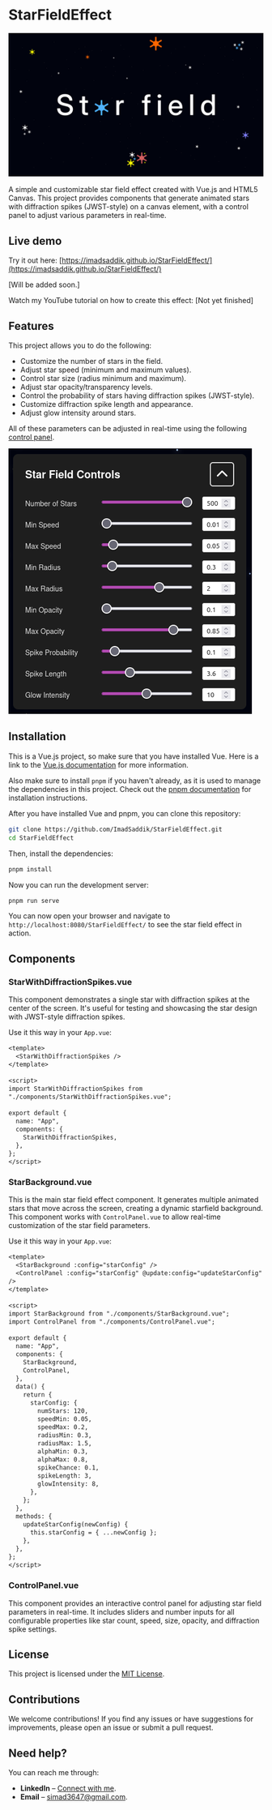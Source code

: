 # StarFieldEffect

![Cover image](./images/thumbnail.png)

A simple and customizable star field effect created with Vue.js and HTML5 Canvas. This project provides components that generate animated stars with diffraction spikes (JWST-style) on a canvas element, with a control panel to adjust various parameters in real-time.

## Live demo

Try it out here: [https://imadsaddik.github.io/StarFieldEffect/](https://imadsaddik.github.io/StarFieldEffect/)

[Will be added soon.]

Watch my YouTube tutorial on how to create this effect: [Not yet finished]

## Features

This project allows you to do the following:

- Customize the number of stars in the field.
- Adjust star speed (minimum and maximum values).
- Control star size (radius minimum and maximum).
- Adjust star opacity/transparency levels.
- Control the probability of stars having diffraction spikes (JWST-style).
- Customize diffraction spike length and appearance.
- Adjust glow intensity around stars.

All of these parameters can be adjusted in real-time using the following [control panel](./src/components/ControlPanel.vue).

![Control panel](./images/control-panel.png)

## Installation

This is a Vue.js project, so make sure that you have installed Vue. Here is a link to the [Vue.js documentation](https://vuejs.org/guide/quick-start.html) for more information.

Also make sure to install `pnpm` if you haven't already, as it is used to manage the dependencies in this project. Check out the [pnpm documentation](https://pnpm.io/installation) for installation instructions.

After you have installed Vue and pnpm, you can clone this repository:

```bash
git clone https://github.com/ImadSaddik/StarFieldEffect.git
cd StarFieldEffect
```

Then, install the dependencies:

```bash
pnpm install
```

Now you can run the development server:

```bash
pnpm run serve
```

You can now open your browser and navigate to `http://localhost:8080/StarFieldEffect/` to see the star field effect in action.

## Components

### StarWithDiffractionSpikes.vue

This component demonstrates a single star with diffraction spikes at the center of the screen. It's useful for testing and showcasing the star design with JWST-style diffraction spikes.

Use it this way in your `App.vue`:

```vue
<template>
  <StarWithDiffractionSpikes />
</template>

<script>
import StarWithDiffractionSpikes from "./components/StarWithDiffractionSpikes.vue";

export default {
  name: "App",
  components: {
    StarWithDiffractionSpikes,
  },
};
</script>
```

### StarBackground.vue

This is the main star field effect component. It generates multiple animated stars that move across the screen, creating a dynamic starfield background. This component works with `ControlPanel.vue` to allow real-time customization of the star field parameters.

Use it this way in your `App.vue`:

```vue
<template>
  <StarBackground :config="starConfig" />
  <ControlPanel :config="starConfig" @update:config="updateStarConfig" />
</template>

<script>
import StarBackground from "./components/StarBackground.vue";
import ControlPanel from "./components/ControlPanel.vue";

export default {
  name: "App",
  components: {
    StarBackground,
    ControlPanel,
  },
  data() {
    return {
      starConfig: {
        numStars: 120,
        speedMin: 0.05,
        speedMax: 0.2,
        radiusMin: 0.3,
        radiusMax: 1.5,
        alphaMin: 0.3,
        alphaMax: 0.8,
        spikeChance: 0.1,
        spikeLength: 3,
        glowIntensity: 8,
      },
    };
  },
  methods: {
    updateStarConfig(newConfig) {
      this.starConfig = { ...newConfig };
    },
  },
};
</script>
```

### ControlPanel.vue

This component provides an interactive control panel for adjusting star field parameters in real-time. It includes sliders and number inputs for all configurable properties like star count, speed, size, opacity, and diffraction spike settings.

## License

This project is licensed under the [MIT License](LICENSE).

## Contributions

We welcome contributions! If you find any issues or have suggestions for improvements, please open an issue or submit a pull request.

## Need help?

You can reach me through:  

- **LinkedIn** – [Connect with me](https://www.linkedin.com/in/imadsaddik/).  
- **Email** – [simad3647@gmail.com](mailto:simad3647@gmail.com).
